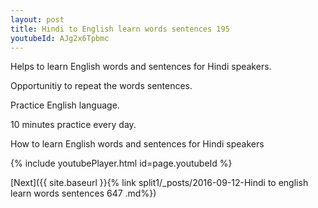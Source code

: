 ```yaml
---
layout: post
title: Hindi to English learn words sentences 195 
youtubeId: AJg2x6Tpbmc
---
```

 
 
Helps to learn English words and sentences for Hindi speakers.

Opportunitiy to repeat the words sentences. 

Practice English language. 
 
10 minutes practice every day. 
 
How to learn English words and sentences for Hindi speakers 
 
{% include youtubePlayer.html id=page.youtubeId %}
 
 
[Next]({{ site.baseurl }}{% link  split1/_posts/2016-09-12-Hindi to english learn words sentences 647 .md%})
 
